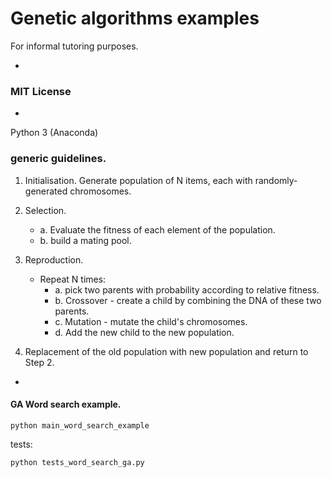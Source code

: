 # Genetic algorithms examples

For informal tutoring purposes.

-

### MIT License

-

Python 3 (Anaconda)

### generic guidelines.

1. Initialisation.
    Generate population of N items, each with randomly-generated chromosomes.

2. Selection.
	- a. Evaluate the fitness of each element of the population.
	- b. build a mating pool.

3. Reproduction.
	- Repeat N times:
		- a. pick two parents with probability according to relative fitness.
		- b. Crossover - create a child by combining the DNA of these two parents.
		- c. Mutation - mutate the child's chromosomes.
		- d. Add the new child to the new population.

4. Replacement of the old population with new population and return to Step 2.

-

#### GA Word search example.

```python main_word_search_example```

tests:

```python tests_word_search_ga.py```